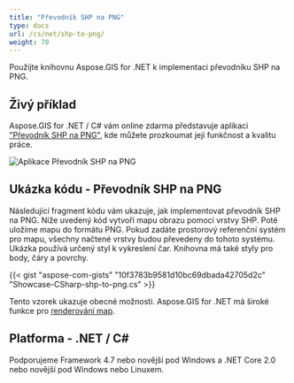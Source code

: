 ```yaml
---
title: "Převodník SHP na PNG"
type: docs
url: /cs/net/shp-to-png/
weight: 70
---
```


Použijte knihovnu Aspose.GIS for .NET k implementaci převodníku SHP na PNG.

## **Živý příklad**

Aspose.GIS for .NET / C# vám online zdarma představuje aplikaci ["Převodník SHP na PNG"](https://products.aspose.app/gis/viewer/shp-to-png), kde můžete prozkoumat její funkčnost a kvalitu práce.

![Aplikace Převodník SHP na PNG](viewer.png)

## **Ukázka kódu - Převodník SHP na PNG**

Následující fragment kódu vám ukazuje, jak implementovat převodník SHP na PNG. Níže uvedený kód vytvoří mapu obrazu pomocí vrstvy SHP. Poté uložíme mapu do formátu PNG. Pokud zadáte prostorový referenční systém pro mapu, všechny načtené vrstvy budou převedeny do tohoto systému.
Ukázka používá určený styl k vykreslení čar. Knihovna má také styly pro body, čáry a povrchy.

{{< gist "aspose-com-gists" "10f3783b9581d10bc69dbada42705d2c" "Showcase-CSharp-shp-to-png.cs" >}}

Tento vzorek ukazuje obecné možnosti. Aspose.GIS for .NET má široké funkce pro [renderování map](https://docs.aspose.com/gis/net/map-rendering/).

## **Platforma - .NET / C#**

Podporujeme Framework 4.7 nebo novější pod Windows a .NET Core 2.0 nebo novější pod Windows nebo Linuxem.
